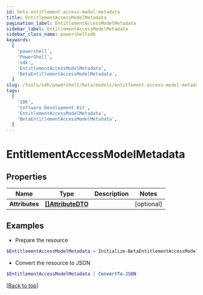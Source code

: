 ```yaml
---
id: beta-entitlement-access-model-metadata
title: EntitlementAccessModelMetadata
pagination_label: EntitlementAccessModelMetadata
sidebar_label: EntitlementAccessModelMetadata
sidebar_class_name: powershellsdk
keywords:
  [
    'powershell',
    'PowerShell',
    'sdk',
    'EntitlementAccessModelMetadata',
    'BetaEntitlementAccessModelMetadata',
  ]
slug: /tools/sdk/powershell/beta/models/entitlement-access-model-metadata
tags:
  [
    'SDK',
    'Software Development Kit',
    'EntitlementAccessModelMetadata',
    'BetaEntitlementAccessModelMetadata',
  ]
---
```


# EntitlementAccessModelMetadata

## Properties

| Name | Type | Description | Notes |
| --- | --- | --- | --- |
| **Attributes** | [**[]AttributeDTO**](attribute-dto) |  | [optional] |

## Examples

- Prepare the resource

```powershell
$EntitlementAccessModelMetadata = Initialize-BetaEntitlementAccessModelMetadata  -Attributes [{key=iscPrivacy, name=Privacy, multiselect=false, status=active, type=governance, objectTypes=[all], description=Specifies the level of privacy associated with an access item., values=[{value=public, name=Public, status=active}]}]
```

- Convert the resource to JSON

```powershell
$EntitlementAccessModelMetadata | ConvertTo-JSON
```

[[Back to top]](#)
